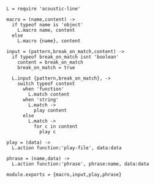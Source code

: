     L = require 'acoustic-line'

    macro = (name,content) ->
      if typeof name is 'object'
        L.macro name, content
      else
        L.macro {name}, content

    input = (pattern,break_on_match,content) ->
      if typeof break_on_match isnt 'boolean'
        content = break_on_match
        break_on_match = true

      L.input {pattern,break_on_match}, ->
        switch typeof content
          when 'function'
            L.match content
          when 'string'
            L.match ->
              play content
          else
            L.match ->
              for c in content
                play c

    play = (data) ->
      L.action function:'play-file', data:data

    phrase = (name,data) ->
      L.action function:'phrase', phrase:name, data:data

    module.exports = {macro,input,play,phrase}
